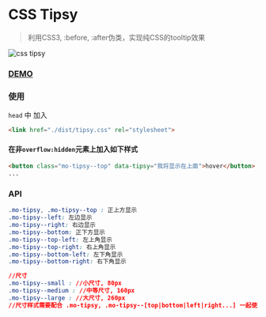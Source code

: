 # CSS Tipsy

> 利用CSS3, :before, :after伪类，实现纯CSS的tooltip效果


![css tipsy](https://img.smohan.net/article/ae2a3779dff81dc626df5e58ecf5aa18.jpg)


### [DEMO](https://demo.smohan.net/im/tipsy/)



### 使用

`head` 中 加入

```html
<link href="./dist/tipsy.css" rel="stylesheet">
```

#### 在非`overflow:hidden`元素上加入如下样式

```html
<button class="mo-tipsy--top" data-tipsy="我将显示在上面">hover</button>
...
```

### API

```css
.mo-tipsy, .mo-tipsy--top : 正上方显示
.mo-tipsy--left: 左边显示
.mo-tipsy--right: 右边显示
.mo-tipsy--bottom: 正下方显示
.mo-tipsy--top-left: 左上角显示
.mo-tipsy--top-right: 右上角显示
.mo-tipsy--bottom-left: 左下角显示
.mo-tipsy--bottom-right: 右下角显示

//尺寸
.mo-tipsy--small : //小尺寸, 80px
.mo-tipsy--medium : //中等尺寸, 160px
.mo-tipsy--large : //大尺寸, 260px
//尺寸样式需要配合 .mo-tipsy, .mo-tipsy--[top|bottom|left|right...] 一起使用
```
